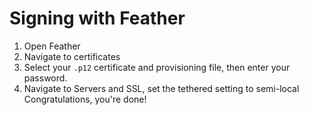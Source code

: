 # Signing with Feather
1. Open Feather
2. Navigate to certificates
3. Select your `.p12` certificate and provisioning file, then enter your password.
4. Navigate to Servers and SSL, set the tethered setting to semi-local
Congratulations, you're done!
